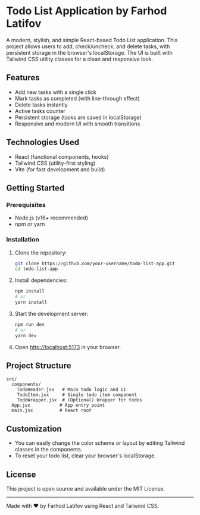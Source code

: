 # Todo List Application by Farhod Latifov

A modern, stylish, and simple React-based Todo List application. This project allows users to add, check/uncheck, and delete tasks, with persistent storage in the browser's localStorage. The UI is built with Tailwind CSS utility classes for a clean and responsive look.

## Features

- Add new tasks with a single click
- Mark tasks as completed (with line-through effect)
- Delete tasks instantly
- Active tasks counter
- Persistent storage (tasks are saved in localStorage)
- Responsive and modern UI with smooth transitions

## Technologies Used

- React (functional components, hooks)
- Tailwind CSS (utility-first styling)
- Vite (for fast development and build)

## Getting Started

### Prerequisites

- Node.js (v16+ recommended)
- npm or yarn

### Installation

1. Clone the repository:
   ```sh
   git clone https://github.com/your-username/todo-list-app.git
   cd todo-list-app
   ```
2. Install dependencies:
   ```sh
   npm install
   # or
   yarn install
   ```
3. Start the development server:
   ```sh
   npm run dev
   # or
   yarn dev
   ```
4. Open [http://localhost:5173](http://localhost:5173) in your browser.

## Project Structure

```
src/
  components/
    TodoHeader.jsx   # Main todo logic and UI
    TodoItem.jsx     # Single todo item component
    TodoWrapper.jsx  # (Optional) Wrapper for todos
  App.jsx           # App entry point
  main.jsx          # React root
```

## Customization

- You can easily change the color scheme or layout by editing Tailwind classes in the components.
- To reset your todo list, clear your browser's localStorage.

## License

This project is open source and available under the MIT License.

---

Made with ❤️ by Farhod Latifov using React and Tailwind CSS.
